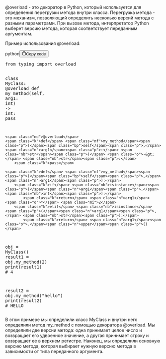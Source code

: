 <p>@overload - это декоратор в Python, который используется для определения перегрузки метода внутри класса. 
Перегрузка метода - это механизм, позволяющий определить несколько версий метода с разными параметрами. 
При вызове метода, интерпретатор Python выберет версию метода, которая соответствует переданным аргументам.</p>
<p>Пример использования @overload:</p>
<div class="code-element"><div class="lang-line"><text>python</text><button class="copy-button" id="code460b" onclick="copyCode(code460, code460b)"><svg stroke="currentColor" fill="none" stroke-width="2" viewBox="0 0 24 24" stroke-linecap="round" stroke-linejoin="round" class="h-4 w-4" height="1em" width="1em" xmlns="http://www.w3.org/2000/svg"><path d="M16 4h2a2 2 0 0 1 2 2v14a2 2 0 0 1-2 2H6a2 2 0 0 1-2-2V6a2 2 0 0 1 2-2h2"></path><rect x="8" y="2" width="8" height="4" rx="1" ry="1"></rect></svg><text>Copy code</text></button></div><div class="code" id="code460"><div class="highlight"><pre><span></span><span class="kn">from</span> <span class="nn">typing</span> <span class="kn">import</span> <span class="n">overload</span>

<span class="k">class</span> <span class="nc">MyClass</span><span class="p">:</span>
    <span class="nd">@overload</span>
    <span class="k">def</span> <span class="nf">my_method</span><span class="p">(</span><span class="bp">self</span><span class="p">,</span> <span class="n">arg1</span><span class="p">:</span> <span class="nb">int</span><span class="p">)</span> <span class="o">-&gt;</span> <span class="nb">int</span><span class="p">:</span>
        <span class="k">pass</span>

    <span class="nd">@overload</span>
    <span class="k">def</span> <span class="nf">my_method</span><span class="p">(</span><span class="bp">self</span><span class="p">,</span> <span class="n">arg1</span><span class="p">:</span> <span class="nb">str</span><span class="p">)</span> <span class="o">-&gt;</span> <span class="nb">str</span><span class="p">:</span>
        <span class="k">pass</span>

    <span class="k">def</span> <span class="nf">my_method</span><span class="p">(</span><span class="bp">self</span><span class="p">,</span> <span class="n">arg1</span><span class="p">):</span>
        <span class="k">if</span> <span class="nb">isinstance</span><span class="p">(</span><span class="n">arg1</span><span class="p">,</span> <span class="nb">int</span><span class="p">):</span>
            <span class="k">return</span> <span class="n">arg1</span> <span class="o">*</span> <span class="mi">2</span>
        <span class="k">elif</span> <span class="nb">isinstance</span><span class="p">(</span><span class="n">arg1</span><span class="p">,</span> <span class="nb">str</span><span class="p">):</span>
            <span class="k">return</span> <span class="n">arg1</span><span class="o">.</span><span class="n">upper</span><span class="p">()</span>

<span class="n">obj</span> <span class="o">=</span> <span class="n">MyClass</span><span class="p">()</span>
<span class="n">result1</span> <span class="o">=</span> <span class="n">obj</span><span class="o">.</span><span class="n">my_method</span><span class="p">(</span><span class="mi">2</span><span class="p">)</span>
<span class="nb">print</span><span class="p">(</span><span class="n">result1</span><span class="p">)</span> <span class="c1"># 4</span>

<span class="n">result2</span> <span class="o">=</span> <span class="n">obj</span><span class="o">.</span><span class="n">my_method</span><span class="p">(</span><span class="s2">&quot;hello&quot;</span><span class="p">)</span>
<span class="nb">print</span><span class="p">(</span><span class="n">result2</span><span class="p">)</span> <span class="c1"># HELLO</span>
</pre></div></div></div>

<p>В этом примере мы определили класс MyClass и внутри него определили метод my_method с помощью декоратора @overload. 
Мы определили две версии метода: одна принимает целое число и возвращает его удвоенное значение, а другая принимает строку и возвращает ее в верхнем регистре. 
Наконец, мы определили основную версию метода, которая выбирает нужную версию метода в зависимости от типа переданного аргумента.</p>